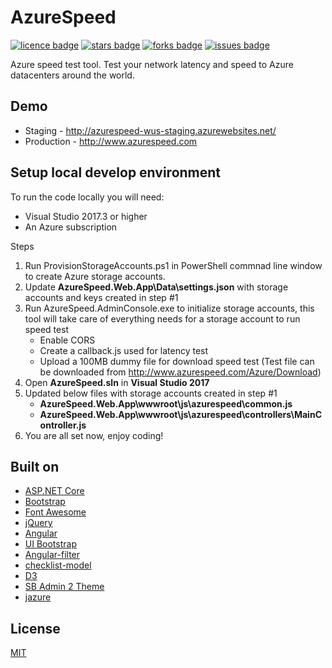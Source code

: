 # AzureSpeed
[![licence badge]][licence]
[![stars badge]][stars]
[![forks badge]][forks]
[![issues badge]][issues]

Azure speed test tool. Test your network latency and speed to Azure datacenters around the world.

## Demo
* Staging - http://azurespeed-wus-staging.azurewebsites.net/
* Production - http://www.azurespeed.com

## Setup local develop environment
To run the code locally you will need:
* Visual Studio 2017.3 or higher
* An Azure subscription

Steps
1. Run ProvisionStorageAccounts.ps1 in PowerShell commnad line window to create Azure storage accounts.
2. Update **AzureSpeed.Web.App\Data\settings.json** with storage accounts and keys created in step #1
3. Run AzureSpeed.AdminConsole.exe to initialize storage accounts, this tool will take care of everything needs for a storage account to run speed test
    * Enable CORS
    * Create a callback.js used for latency test
    * Upload a 100MB dummy file for download speed test (Test file can be downloaded from http://www.azurespeed.com/Azure/Download)
5. Open **AzureSpeed.sln** in **Visual Studio 2017**
6. Updated below files with storage accounts created in step #1
    - **AzureSpeed.Web.App\wwwroot\js\azurespeed\common.js** 
    - **AzureSpeed.Web.App\wwwroot\js\azurespeed\controllers\MainController.js**
6. You are all set now, enjoy coding!

## Built on
* [ASP.NET Core](https://github.com/aspnet/home)
* [Bootstrap](https://github.com/twbs/bootstrap)
* [Font Awesome](https://github.com/FortAwesome/Font-Awesome)
* [jQuery](https://github.com/jquery/jquery)
* [Angular](https://github.com/angular/angular)
* [UI Bootstrap](https://github.com/angular-ui/bootstrap)
* [Angular-filter](https://github.com/a8m/angular-filter)
* [checklist-model](https://github.com/vitalets/checklist-model)
* [D3](https://github.com/mbostock/d3)
* [SB Admin 2 Theme](https://github.com/blackrockdigital/startbootstrap-sb-admin-2/)
* [jazure](https://github.com/orcame/jazure)

## License
[MIT](/LICENSE)

[licence badge]:https://img.shields.io/badge/license-MIT-blue.svg
[stars badge]:https://img.shields.io/github/stars/blrchen/AzureSpeed.svg
[forks badge]:https://img.shields.io/github/forks/blrchen/AzureSpeed.svg
[issues badge]:https://img.shields.io/github/issues/blrchen/AzureSpeed.svg

[licence]:https://github.com/blrchen/AzureSpeed/blob/master/LICENSE
[stars]:https://github.com/blrchen/AzureSpeed/stargazers
[forks]:https://github.com/blrchen/AzureSpeed/network
[issues]:https://github.com/blrchen/AzureSpeed/issues
